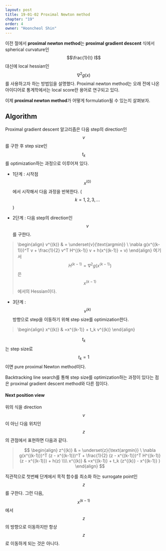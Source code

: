 ```yaml
---
layout: post
title: 19-01-02 Proximal Newton method
chapter: "19"
order: 4
owner: "Hooncheol Shin"
---
```


이전 절에서 **proximal newton method**는 **proximal gradient descent** 식에서 spherical curvature인 $$\frac{1}{t} I$$ 대신에 local hessian인 $$\nabla^2 g(x)$$를 사용하고자 하는 방법임을 설명했다. Proximal newton method는 오래 전에 나온 아이디어로 통계학에서는 local score란 용어로 연구되고 있다.

이제 **proximal newton method**가 어떻게 formulation될 수 있는지 살펴보자.

## Algorithm
Proximal gradient descent 알고리즘은 다음 step의 direction인 $$v$$를 구한 후 step size인 $$t_k$$를 optimization하는 과정으로 이루어져 있다. 

* 1단계 : 시작점 $$x^{(0)}$$에서 시작해서 다음 과정을 반복한다. ($$k=1,2,3,...$$) 

* 2단계 : 다음 step의 direction인 $$v$$를 구한다.

> \begin{align}
v^{(k)} & = \underset{v}{\text{argmin}} \ \nabla g(x^{(k-1)})^T v + \frac{1}{2} v^T H^{(k-1)} v + h(x^{(k-1)} + v)
\end{align}
여기서 $$H^{(k-1)} = \nabla^2 g(x^{(k-1)})$$은 $$x^{(k-1)}$$에서의 Hessian이다.

* 3단계 : $$v^{(k)}$$ 방향으로 step을 이동하기 위해 step size를 optimization한다. 

> \begin{align}
x^{(k)} & =x^{(k-1)} + t_k v^{(k)}
\end{align}

$$t_k$$는 step size로 $$t_k=1$$이면 pure proximal Newton method이다.

Backtracking line search를 통해 step size를 optimization하는 과정이 있다는 점은 proximal gradient descent method와 다른 점이다.

#### Next position view
위의 식을 direction $$v$$이 아닌 다음 위치인 $$z$$의 관점에서 표현하면 다음과 같다.

> $$
> \begin{align}
> z^{(k)} & = \underset{z}{\text{argmin}} \ \nabla g(x^{(k-1)})^T (z - x^{(k-1)})^T + \frac{1}{2} (z - x^{(k-1)})^T H^{(k-1)} (z - x^{(k-1)}) + h(z) \\\\
> x^{(k)} & =x^{(k-1)} + t_k (z^{(k)} - x^{(k-1)} )
> \end{align}
> $$

직관적으로 첫번째 단계에서 목적 함수를 최소화 하는 surrogate point인 $$z$$를 구한다. 그런 다음, $$x^{(k-1)}$$에서 $$z$$의 방향으로 이동하지만 항상 $$z$$로 이동하게 되는 것은 아니다.